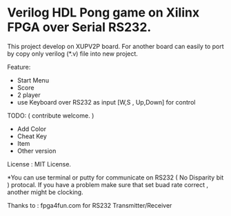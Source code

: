 # Verilog HDL Pong game on Xilinx FPGA over Serial RS232.

This project develop on XUPV2P board.
For another board can easily to port by copy only verilog (*.v) file into new project.
 
Feature:
  - Start Menu
  - Score
  - 2 player
  - use Keyboard over RS232 as input [W,S , Up,Down] for control

TODO: ( contribute welcome. )
  - Add Color
  - Cheat Key
  - Item
  - Other version

License : MIT License.

*You can use terminal or putty for communicate on RS232 ( No Disparity bit ) protocal.
If you have a problem make sure that set buad rate correct , another might be clocking.

Thanks to : fpga4fun.com for RS232 Transmitter/Receiver
